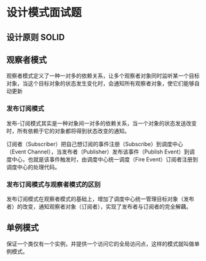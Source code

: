 # 设计模式面试题

## 设计原则 SOLID

## 观察者模式

观察者模式定义了一种一对多的依赖关系，让多个观察者对象同时监听某一个目标对象，当这个目标对象的状态发生变化时，会通知所有观察者对象，使它们能够自动更新

### 发布订阅模式

发布-订阅模式其实是一种对象间一对多的依赖关系，当一个对象的状态发送改变时，所有依赖于它的对象都将得到状态改变的通知。

订阅者（Subscriber）把自己想订阅的事件注册（Subscribe）到调度中心（Event Channel），当发布者（Publisher）发布该事件（Publish Event）到调度中心，也就是该事件触发时，由调度中心统一调度（Fire Event）订阅者注册到调度中心的处理代码。

### 发布订阅模式与观察者模式的区别

发布订阅模式在观察者模式的基础上，增加了调度中心统一管理目标对象（发布者）的改变，通知观察者对象（订阅者），实现了发布者与订阅者的完全解藕。

## 单例模式

保证一个类仅有一个实例，并提供一个访问它的全局访问点，这样的模式就叫做单例模式。

